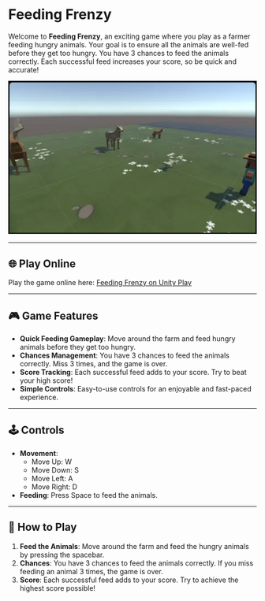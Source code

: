# Feeding Frenzy

Welcome to **Feeding Frenzy**, an exciting game where you play as a farmer feeding hungry animals. Your goal is to ensure all the animals are well-fed before they get too hungry. You have 3 chances to feed the animals correctly. Each successful feed increases your score, so be quick and accurate!

![Feeding Frenzy Game](Feeding_Frenzy.png)

---

## 🌐 Play Online

Play the game online here: [Feeding Frenzy on Unity Play](https://play.unity.com/en/games/ad21b67a-396d-4ae8-b7fc-55fa943a90e4/feeding-frenzy)

---

## 🎮 Game Features

- **Quick Feeding Gameplay**: Move around the farm and feed hungry animals before they get too hungry.
- **Chances Management**: You have 3 chances to feed the animals correctly. Miss 3 times, and the game is over.
- **Score Tracking**: Each successful feed adds to your score. Try to beat your high score!
- **Simple Controls**: Easy-to-use controls for an enjoyable and fast-paced experience.

---

## 🕹️ Controls

- **Movement**:
  - Move Up: W
  - Move Down: S
  - Move Left: A
  - Move Right: D
- **Feeding**: Press Space to feed the animals.

---

## 📖 How to Play

1. **Feed the Animals**: Move around the farm and feed the hungry animals by pressing the spacebar.
2. **Chances**: You have 3 chances to feed the animals correctly. If you miss feeding an animal 3 times, the game is over.
3. **Score**: Each successful feed adds to your score. Try to achieve the highest score possible!

